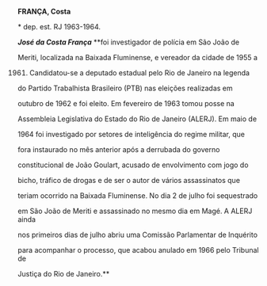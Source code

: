 **FRANÇA, Costa**



\* dep. est. RJ 1963-1964.



***José da Costa França*** **foi investigador de polícia em São João de

Meriti, localizada na Baixada Fluminense, e vereador da cidade de 1955 a

1961. Candidatou-se a deputado estadual pelo Rio de Janeiro na legenda

do Partido Trabalhista Brasileiro (PTB) nas eleições realizadas em

outubro de 1962 e foi eleito. Em fevereiro de 1963 tomou posse na

Assembleia Legislativa do Estado do Rio de Janeiro (ALERJ). Em maio de

1964 foi investigado por setores de inteligência do regime militar, que

fora instaurado no mês anterior após a derrubada do governo

constitucional de João Goulart, acusado de envolvimento com jogo do

bicho, tráfico de drogas e de ser o autor de vários assassinatos que

teriam ocorrido na Baixada Fluminense. No dia 2 de julho foi sequestrado

em São João de Meriti e assassinado no mesmo dia em Magé. A ALERJ ainda

nos primeiros dias de julho abriu uma Comissão Parlamentar de Inquérito

para acompanhar o processo, que acabou anulado em 1966 pelo Tribunal de

Justiça do Rio de Janeiro.**



